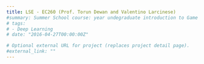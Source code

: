 ```yaml
---
title: LSE - EC260 (Prof. Torun Dewan and Valentino Larcinese)
#summary: Summer School course: year undegraduate introduction to Game Theory and its applications to Political Science. 
# tags:
# - Deep Learning
# date: "2016-04-27T00:00:00Z"

# Optional external URL for project (replaces project detail page).
#external_link: ""
---
```





